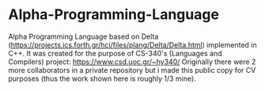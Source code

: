 # Alpha-Programming-Language
Alpha Programming Language based on Delta (https://projects.ics.forth.gr/hci/files/plang/Delta/Delta.html) implemented in C++. It was created for the purpose of CS-340's (Languages and Compilers) project: https://www.csd.uoc.gr/~hy340/ Originally there were 2 more collaborators in a private repository but i made this public copy for CV purposes (thus the work shown here is roughly 1/3 mine).
